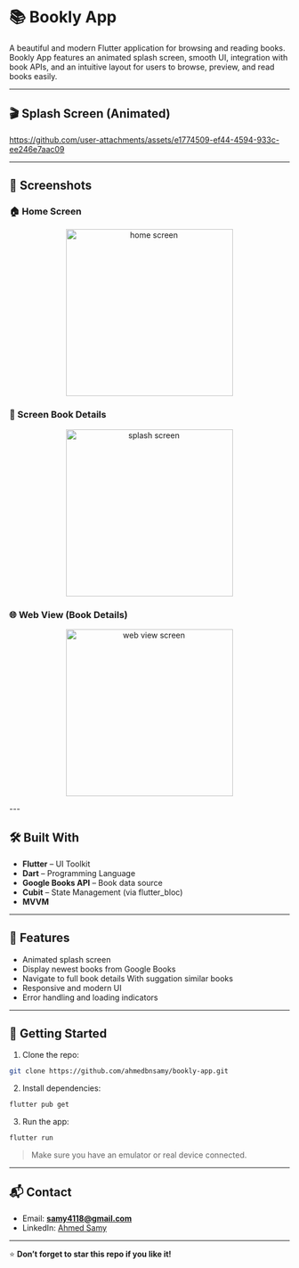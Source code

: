 # 📚 Bookly App



A beautiful and modern Flutter application for browsing and reading books. Bookly App features an animated splash screen, smooth UI, integration with book APIs, and an intuitive layout for users to browse, preview, and read books easily.

---

## 🎬 Splash Screen (Animated)



https://github.com/user-attachments/assets/e1774509-ef44-4594-933c-ee246e7aac09


---

## 📸 Screenshots

### 🏠 Home Screen

<p align="center">
  <img src="https://github.com/user-attachments/assets/5580235e-357e-4d9c-87c4-6d581c2cf62b" alt="home screen" width="300"/>
</p>

### 📖 Screen Book Details
<p align="center">
  <img src="https://github.com/user-attachments/assets/9c8b16ee-0fd3-4dfc-8c27-f5c94fa7fcff" alt="splash screen" width="300"/>
</p>



### 🌐 Web View (Book Details)

<p align="center">
  <img src="https://github.com/user-attachments/assets/59f4c516-af1c-42d7-90dc-8cbf6b29e570" alt="web view screen" width="300"/>
</p>
---

## 🛠️ Built With

- **Flutter** – UI Toolkit
- **Dart** – Programming Language
- **Google Books API** – Book data source
- **Cubit** – State Management (via flutter_bloc)
- **MVVM**

---

## 🚀 Features

- Animated splash screen
- Display newest books from Google Books
- Navigate to full book details With suggation  similar books 
- Responsive and modern UI
- Error handling and loading indicators

---

## 🧪 Getting Started

1. Clone the repo:
```bash
git clone https://github.com/ahmedbnsamy/bookly-app.git
```

2. Install dependencies:
```bash
flutter pub get
```

3. Run the app:
```bash
flutter run
```

> Make sure you have an emulator or real device connected.

---

## 📬 Contact

- Email: **samy4118@gmail.com**
- LinkedIn: [Ahmed Samy](https://www.linkedin.com/in/ahmedbnsamy)

---

⭐ **Don’t forget to star this repo if you like it!**
